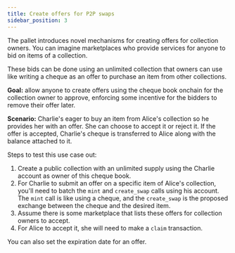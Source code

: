 ```yaml
---
title: Create offers for P2P swaps
sidebar_position: 3
---
```


The pallet introduces novel mechanisms for creating offers for collection owners.
You can imagine marketplaces who provide services for anyone to bid on items of a collection.

These bids can be done using an unlimited collection that owners can use like writing a cheque as an offer to purchase an item from other collections.

**Goal:** allow anyone to create offers using the cheque book onchain for the collection owner to approve, enforcing some incentive for the bidders to remove their offer later.

**Scenario:** Charlie's eager to buy an item from Alice's collection so he provides her with an offer. She can choose to accept it or reject it. If the offer is accepted, Charlie's cheque is transferred to Alice along with the balance attached to it.

Steps to test this use case out:

1. Create a public collection with an unlimited supply using the Charlie account as owner of this cheque book.
2. For Charlie to submit an offer on a specific item of Alice's collection, you'll need to batch the `mint` and `create_swap` calls using his account. The `mint` call is like using a cheque, and the `create_swap` is the proposed exchange between the cheque and the desired item.
4. Assume there is some marketplace that lists these offers for collection owners to accept. 
5. For Alice to accept it, she will need to make a `claim` transaction.

You can also set the expiration date for an offer.